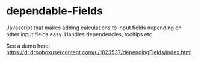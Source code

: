 dependable-Fields
=================

Javascript that makes adding calculations to input fields depending on other input fields easy. Handles dependencies, tooltips etc.

See a demo here:
https://dl.dropboxusercontent.com/u/1823537/dependingFields/index.html